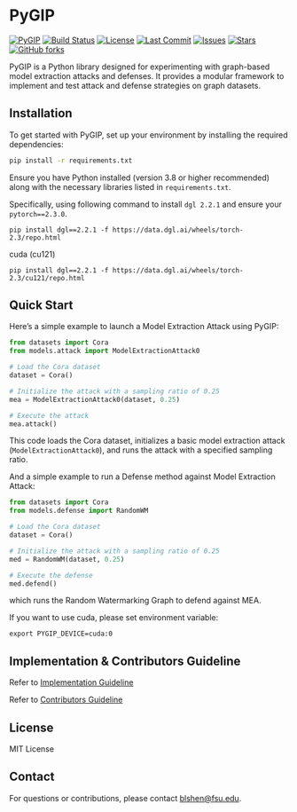 # PyGIP

[![PyGIP](https://img.shields.io/badge/PyGIP-v1.0.0-blue)](https://github.com/LabRAI/PyGIP)
[![Build Status](https://img.shields.io/github/actions/workflow/status/LabRAI/PyGIP/docs.yml)](https://github.com/LabRAI/PyGIP/actions)
[![License](https://img.shields.io/github/license/LabRAI/PyGIP.svg)](https://github.com/LabRAI/PyGIP/blob/main/LICENSE)
[![Last Commit](https://img.shields.io/github/last-commit/LabRAI/PyGIP)](https://github.com/LabRAI/PyGIP)
[![Issues](https://img.shields.io/github/issues/LabRAI/PyGIP)](https://github.com/LabRAI/PyGIP)
[![Stars](https://img.shields.io/github/stars/LabRAI/PyGIP)](https://github.com/LabRAI/PyGIP)
[![GitHub forks](https://img.shields.io/github/forks/LabRAI/PyGIP)](https://github.com/LabRAI/PyGIP)

PyGIP is a Python library designed for experimenting with graph-based model extraction attacks and defenses. It provides
a modular framework to implement and test attack and defense strategies on graph datasets.

## Installation

To get started with PyGIP, set up your environment by installing the required dependencies:

```bash
pip install -r requirements.txt
```

Ensure you have Python installed (version 3.8 or higher recommended) along with the necessary libraries listed
in `requirements.txt`.

Specifically, using following command to install `dgl 2.2.1` and ensure your `pytorch==2.3.0`.

```shell
pip install dgl==2.2.1 -f https://data.dgl.ai/wheels/torch-2.3/repo.html
```

cuda (cu121)

```shell
pip install dgl==2.2.1 -f https://data.dgl.ai/wheels/torch-2.3/cu121/repo.html
```

## Quick Start

Here’s a simple example to launch a Model Extraction Attack using PyGIP:

```python
from datasets import Cora
from models.attack import ModelExtractionAttack0

# Load the Cora dataset
dataset = Cora()

# Initialize the attack with a sampling ratio of 0.25
mea = ModelExtractionAttack0(dataset, 0.25)

# Execute the attack
mea.attack()
```

This code loads the Cora dataset, initializes a basic model extraction attack (`ModelExtractionAttack0`), and runs the
attack with a specified sampling ratio.

And a simple example to run a Defense method against Model Extraction Attack:

```python
from datasets import Cora
from models.defense import RandomWM

# Load the Cora dataset
dataset = Cora()

# Initialize the attack with a sampling ratio of 0.25
med = RandomWM(dataset, 0.25)

# Execute the defense
med.defend()
```

which runs the Random Watermarking Graph to defend against MEA.

If you want to use cuda, please set environment variable:

```shell
export PYGIP_DEVICE=cuda:0
```

## Implementation & Contributors Guideline

Refer to [Implementation Guideline](.github/IMPLEMENTATION.md)

Refer to [Contributors Guideline](.github/CONTRIBUTING.md)

## License

MIT License

## Contact

For questions or contributions, please contact blshen@fsu.edu.
